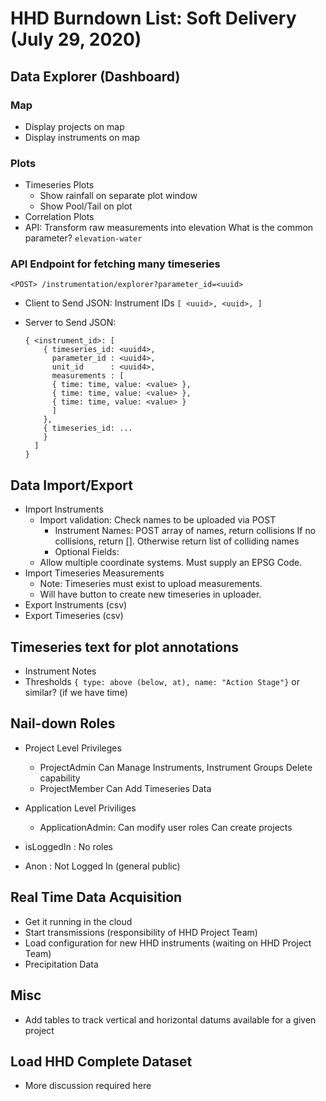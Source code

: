 # HHD Burndown List: Soft Delivery (July 29, 2020)

## Data Explorer (Dashboard)

### Map
  * Display projects on map
  * Display instruments on map
 
### Plots
  * Timeseries Plots
    * Show rainfall on separate plot window
    * Show Pool/Tail on plot
  * Correlation Plots
  * API: Transform raw measurements into elevation
    What is the common parameter? `elevation-water`
  
### API Endpoint for fetching many timeseries
  
  `<POST> /instrumentation/explorer?parameter_id=<uuid>`
  
  * Client to Send JSON: Instrument IDs `[ <uuid>, <uuid>, ]`
  
  * Server to Send JSON:
  
    ```
    { <instrument_id>: [
        { timeseries_id: <uuid4>,
          parameter_id : <uuid4>,
          unit_id      : <uuid4>,
          measurements : [
          { time: time, value: <value> },
          { time: time, value: <value> },
          { time: time, value: <value> }
          ]
        },
        { timeseries_id: ...
        }
      ]
    }
    ```

## Data Import/Export
   * Import Instruments
     * Import validation: Check names to be uploaded via POST
       * Instrument Names: POST array of names, return collisions
         If no collisions, return []. Otherwise return list of colliding names
       * Optional Fields: 
     * Allow multiple coordinate systems. Must supply an EPSG Code.
   * Import Timeseries Measurements
     * Note: Timeseries must exist to upload measurements.
     * Will have button to create new timeseries in uploader.
   * Export Instruments (csv)
   * Export Timeseries  (csv)

## Timeseries text for plot annotations
   * Instrument Notes
   * Thresholds `{ type: above (below, at), name: "Action Stage"}` or similar? (if we have time)

## Nail-down Roles
        
   * Project Level Privileges
     * ProjectAdmin
       Can Manage Instruments, Instrument Groups
       Delete capability
     * ProjectMember
       Can Add Timeseries Data
   * Application Level Priviliges
     * ApplicationAdmin:
       Can modify user roles
       Can create projects

   * isLoggedIn : No roles
   * Anon       : Not Logged In (general public)
   
## Real Time Data Acquisition

   * Get it running in the cloud
   * Start transmissions (responsibility of HHD Project Team)
   * Load configuration for new HHD instruments (waiting on HHD Project Team)
   * Precipitation Data

## Misc
   * Add tables to track vertical and horizontal datums available for a given project
     
## Load HHD Complete Dataset
   * More discussion required here

